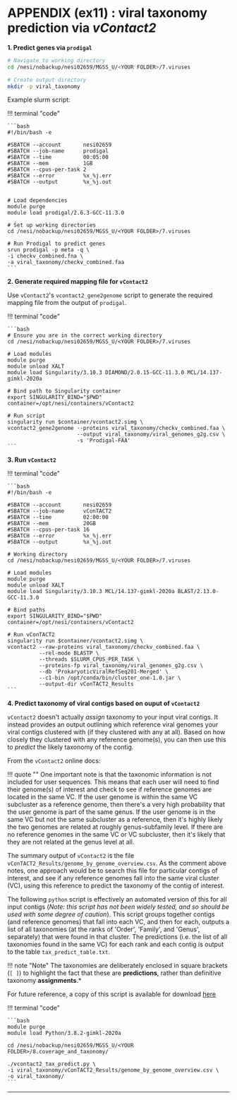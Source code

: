 # APPENDIX (ex11) : viral taxonomy prediction via *vContact2*


**1. Predict genes via `prodigal`**

```bash
# Navigate to working directory
cd /nesi/nobackup/nesi02659/MGSS_U/<YOUR FOLDER>/7.viruses

# Create output directory
mkdir -p viral_taxonomy
```

Example slurm script:

!!! terminal "code"

    ```bash
    #!/bin/bash -e

    #SBATCH --account       nesi02659
    #SBATCH --job-name      prodigal
    #SBATCH --time          00:05:00
    #SBATCH --mem           1GB
    #SBATCH --cpus-per-task 2
    #SBATCH --error         %x_%j.err
    #SBATCH --output        %x_%j.out


    # Load dependencies
    module purge
    module load prodigal/2.6.3-GCC-11.3.0

    # Set up working directories
    cd /nesi/nobackup/nesi02659/MGSS_U/<YOUR FOLDER>/7.viruses

    # Run Prodigal to predict genes 
    srun prodigal -p meta -q \
    -i checkv_combined.fna \
    -a viral_taxonomy/checkv_combined.faa 
    ```

**2. Generate required mapping file for `vContact2`**

Use `vContact2`'s `vcontact2_gene2genome` script to generate the required mapping file from the output of `prodigal`.

!!! terminal "code"

    ```bash
    # Ensure you are in the correct working directory
    cd /nesi/nobackup/nesi02659/MGSS_U/<YOUR FOLDER>/7.viruses
    
    # Load modules
    module purge
    module unload XALT
    module load Singularity/3.10.3 DIAMOND/2.0.15-GCC-11.3.0 MCL/14.137-gimkl-2020a
    
    # Bind path to Singularity container
    export SINGULARITY_BIND="$PWD"
    container=/opt/nesi/containers/vContact2
    
    # Run script
    singularity run $container/vcontact2.simg \
    vcontact2_gene2genome --proteins viral_taxonomy/checkv_combined.faa \
                          --output viral_taxonomy/viral_genomes_g2g.csv \
                          -s 'Prodigal-FAA'
    ```

**3. Run `vContact2`**

!!! terminal "code"

    ```bash
    #!/bin/bash -e
    
    #SBATCH --account       nesi02659
    #SBATCH --job-name      vConTACT2
    #SBATCH --time          02:00:00
    #SBATCH --mem           20GB
    #SBATCH --cpus-per-task 16
    #SBATCH --error         %x_%j.err
    #SBATCH --output        %x_%j.out
    
    # Working directory
    cd /nesi/nobackup/nesi02659/MGSS_U/<YOUR FOLDER>/7.viruses

    # Load modules
    module purge
    module unload XALT
    module load Singularity/3.10.3 MCL/14.137-gimkl-2020a BLAST/2.13.0-GCC-11.3.0

    # Bind paths
    export SINGULARITY_BIND="$PWD"
    container=/opt/nesi/containers/vContact2

    # Run vConTACT2
    singularity run $container/vcontact2.simg \
    vcontact2 --raw-proteins viral_taxonomy/checkv_combined.faa \
              --rel-mode BLASTP \
              --threads $SLURM_CPUS_PER_TASK \
              --proteins-fp viral_taxonomy/viral_genomes_g2g.csv \
              --db 'ProkaryoticViralRefSeq201-Merged' \
              --c1-bin /opt/conda/bin/cluster_one-1.0.jar \
              --output-dir vConTACT2_Results
    ```

**4. Predict taxonomy of viral contigs based on ouput of `vContact2`**

`vContact2` doesn't actually *assign* taxonomy to your input viral contigs. It instead provides an output outlining which reference viral genomes your viral contigs clustered with (if they clustered with any at all). Based on how closely they clustered with any reference genome(s), you can then use this to *predict* the likely taxonomy of the contig. 

From the `vContact2` online docs:

!!! quote ""
    One important note is that the taxonomic information is not included for user sequences. This means that each user will need to find their genome(s) of interest and check to see if reference genomes are located in the same VC. If the user genome is within the same VC subcluster as a reference genome, then there's a very high probability that the user genome is part of the same genus. If the user genome is in the same VC but not the same subcluster as a reference, then it's highly likely the two genomes are related at roughly genus-subfamily level. If there are no reference genomes in the same VC or VC subcluster, then it's likely that they are not related at the genus level at all.

The summary output of `vContact2` is the file `vConTACT2_Results/genome_by_genome_overview.csv`. As the comment above notes, one approach would be to search this file for particular contigs of interest, and see if any reference genomes fall into the same viral cluster (VC), using this reference to predict the taxonomy of the contig of interest.

The following `python` script is effectively an automated version of this for all input contigs (*Note: this script has not been widely tested, and so should be used with some degree of caution*). This script groups together contigs (and reference genomes) that fall into each VC, and then for each, outputs a list of all taxonomies (at the ranks of 'Order', 'Family', and 'Genus', separately) that were found in that cluster. The predictions (i.e. the list of all taxonomies found in the same VC) for each rank and each contig is output to the table `tax_predict_table.txt`. 

!!! note "Note"
    The taxonomies are deliberately enclosed in square brackets (`[ ]`) to highlight the fact that these are **predictions**, rather than definitive taxonomy **assignments**.*

For future reference, a copy of this script is available for download [here](https://github.com/GenomicsAotearoa/metagenomics_summer_school/blob/master/materials/scripts/vcontact2_tax_predict.py)

!!! terminal "code"

    ```bash
    module purge
    module load Python/3.8.2-gimkl-2020a
    
    cd /nesi/nobackup/nesi02659/MGSS_U/<YOUR FOLDER>/8.coverage_and_taxonomy/
    
    ./vcontact2_tax_predict.py \
    -i viral_taxonomy/vConTACT2_Results/genome_by_genome_overview.csv \
    -o viral_taxonomy/
    ```

---
